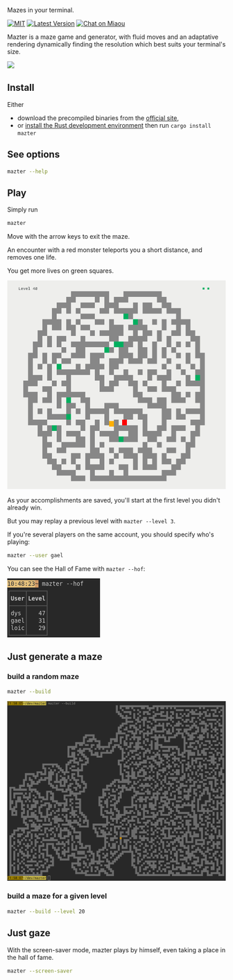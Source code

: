 
Mazes in your terminal.

[![MIT][s2]][l2] [![Latest Version][s1]][l1] [![Chat on Miaou][s4]][l4]

[s1]: https://img.shields.io/crates/v/mazter.svg
[l1]: https://crates.io/crates/mazter

[s2]: https://img.shields.io/badge/license-MIT-blue.svg
[l2]: LICENSE

[s4]: https://miaou.dystroy.org/static/shields/room.svg
[l4]: https://miaou.dystroy.org/3490?mazter

Mazter is a maze game and generator, with fluid moves and an adaptative rendering dynamically finding the resolution which best suits your terminal's size.

<a href="https://asciinema.org/a/ZrdfmWiutEkSKuvavVKUDAf9F?autoplay=true&loop=true" target="_blank"><img src="https://asciinema.org/a/ZrdfmWiutEkSKuvavVKUDAf9F.svg" /></a>


## Install

Either

* download the precompiled binaries from the [official site](https://dystroy.org/mazter),
* or [install the Rust development environment](https://rustup.rs/) then run `cargo install mazter`

## See options

```bash
mazter --help
```

## Play

Simply run

```bash
mazter
```

Move with the arrow keys to exit the maze.

An encounter with a red monster teleports you a short distance, and removes one life.

You get more lives on green squares.

![screenshot](website/level-40-white.png)

As your accomplishments are saved, you'll start at the first level you didn't already win.

But you may replay a previous level with `mazter --level 3`.

If you're several players on the same account, you should specify who's playing:


```bash
mazter --user gael
```

You can see the Hall of Fame with `mazter --hof`:

![screenshot](website/hof.png)

## Just generate a maze

### build a random maze

```bash
mazter --build
```

![screenshot](website/build.png)

### build a maze for a given level

```bash
mazter --build --level 20
```

## Just gaze

With the screen-saver mode, mazter plays by himself, even taking a place in the hall of fame.

```bash
mazter --screen-saver
```


